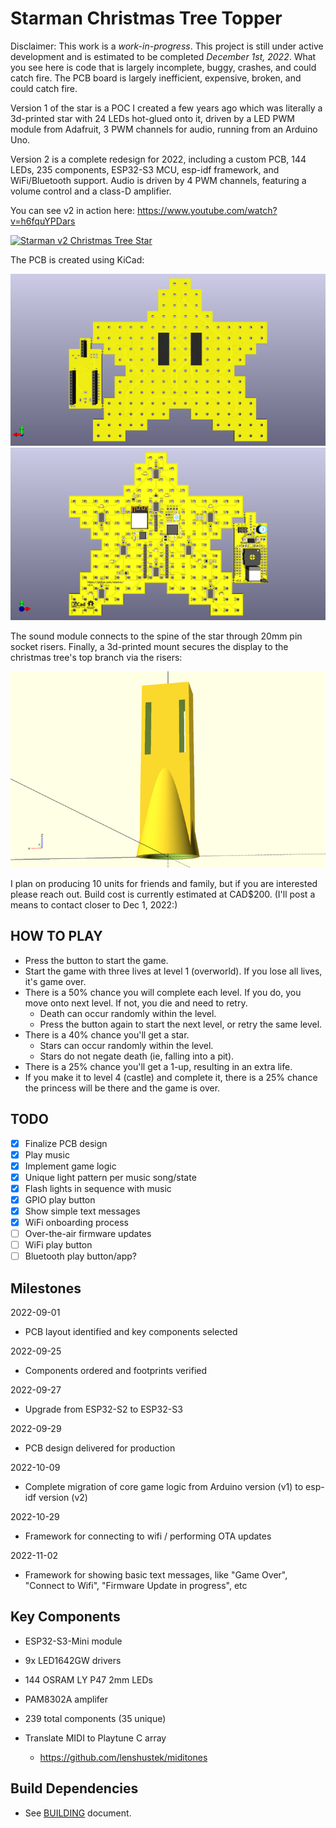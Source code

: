 # Starman Christmas Tree Topper

Disclaimer: This work is a *work-in-progress*.  This project is still under
active development and is estimated to be completed _December 1st, 2022_.
What you see here is code that is largely incomplete, buggy, crashes,
and could catch fire. The PCB board is largely inefficient, expensive,
broken, and could catch fire.

Version 1 of the star is a POC I created a few years ago which was literally
a 3d-printed star with 24 LEDs hot-glued onto it, driven by a LED PWM
module from Adafruit, 3 PWM channels for audio, running from an Arduino Uno.

Version 2 is a complete redesign for 2022, including a custom PCB, 144
LEDs, 235 components, ESP32-S3 MCU, esp-idf framework, and WiFi/Bluetooth
support.  Audio is driven by 4 PWM channels, featuring a volume control and
a class-D amplifier.

You can see v2 in action here: https://www.youtube.com/watch?v=h6fquYPDars

[![Starman v2 Christmas Tree Star](https://img.youtube.com/vi/h6fquYPDars/0.jpg)](https://www.youtube.com/watch?v=h6fquYPDars)

The PCB is created using KiCad:

![Starman v2 PCB front](images/pcba-front.png)
![Starman v2 PCB back](images/pcba-back.png)

The sound module connects to the spine of the star through 20mm pin socket
risers.  Finally, a 3d-printed mount secures the display to the christmas
tree's top branch via the risers:

![3D-printed mount](images/mount.png)

I plan on producing 10 units for friends and family, but if you are
interested please reach out.  Build cost is currently estimated at
CAD$200.  (I'll post a means to contact closer to Dec 1, 2022:)

## HOW TO PLAY

- Press the button to start the game.
- Start the game with three lives at level 1 (overworld).  If you lose all lives, it's game over.
- There is a 50% chance you will complete each level.  If you do, you move onto next level.  If not, you die and need to retry.
  - Death can occur randomly within the level.
  - Press the button again to start the next level, or retry the same level.
- There is a 40% chance you'll get a star.
  - Stars can occur randomly within the level.
  - Stars do not negate death (ie, falling into a pit).
- There is a 25% chance you'll get a 1-up, resulting in an extra life.
- If you make it to level 4 (castle) and complete it, there is a 25% chance the princess will be there and the game is over.

## TODO

- [X] Finalize PCB design
- [X] Play music
- [X] Implement game logic
- [X] Unique light pattern per music song/state
- [X] Flash lights in sequence with music
- [X] GPIO play button
- [X] Show simple text messages
- [X] WiFi onboarding process
- [ ] Over-the-air firmware updates
- [ ] WiFi play button
- [ ] Bluetooth play button/app?

## Milestones

2022-09-01
- PCB layout identified and key components selected

2022-09-25
- Components ordered and footprints verified

2022-09-27
- Upgrade from ESP32-S2 to ESP32-S3

2022-09-29
- PCB design delivered for production

2022-10-09
- Complete migration of core game logic from Arduino version (v1) to esp-idf version (v2)

2022-10-29
- Framework for connecting to wifi / performing OTA updates

2022-11-02
- Framework for showing basic text messages, like "Game Over", "Connect to Wifi", "Firmware Update in progress", etc

## Key Components

- ESP32-S3-Mini module

- 9x LED1642GW drivers

- 144 OSRAM LY P47 2mm LEDs

- PAM8302A amplifer

- 239 total components (35 unique)

- Translate MIDI to Playtune C array
  - https://github.com/lenshustek/miditones

## Build Dependencies

- See [BUILDING](BUILDING.md) document.